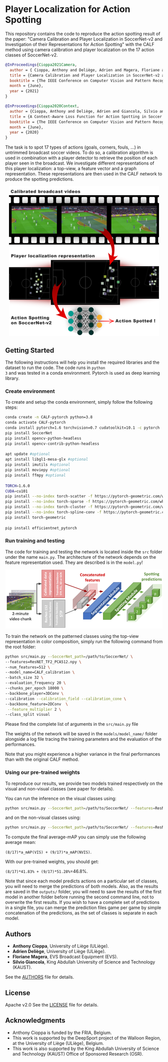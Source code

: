 # Player Localization for Action Spotting

This repository contains the code to reproduce the action spotting result of the paper: "Camera Calibration and Player Localization in SoccerNet-v2 and Investigation of their Representations for Action Spotting" with the CALF method using camera calibration and player localization on the 17 action classes of SoccerNet-v2.


```bibtex
@InProceedings{Cioppa2021Camera,
  author = { Cioppa, Anthony and Deliège, Adrien and Magera, Floriane and Giancola, Silvio and Barnich, Olivier and Ghanem, Bernard and Van Droogenbroeck, Marc},
  title = {Camera Calibration and Player Localization in SoccerNet-v2 and Investigation of their Representations for Action Spotting},
  booktitle = {The IEEE Conference on Computer Vision and Pattern Recognition (CVPR) Workshops},
  month = {June},
  year = {2021}
}
```


```bibtex
@InProceedings{Cioppa2020Context,
  author = {Cioppa, Anthony and Deliège, Adrien and Giancola, Silvio and Ghanem, Bernard and Van Droogenbroeck, Marc and Gade, Rikke and Moeslund, Thomas B.},
  title = {A Context-Aware Loss Function for Action Spotting in Soccer Videos},
  booktitle = {The IEEE Conference on Computer Vision and Pattern Recognition (CVPR)},
  month = {June},
  year = {2020}
}
```

The task is to spot 17 types of actions (goals, corners, fouls, ...) in untrimmed broadcast soccer videos. To do so, a calibration algorithm is used in combination with a player detector to retrieve the position of each player seen in the broadcast. We investigate different representations of this player localization: a top-view, a feature vector and a graph representation. These representations are then used in the CALF network to produce the spotting predictions.

<p align="center"><img src="img/Abstract.png" width="480"></p>


## Getting Started

The following instructions will help you install the required libraries and the dataset to run the code. The code runs in <code>python 3</code> and was tested in a conda environment. Pytorch is used as deep learning library.


### Create environment

To create and setup the conda environment, simply follow the following steps:

```bash
conda create -n CALF-pytorch python=3.8
conda activate CALF-pytorch
conda install pytorch=1.6 torchvision=0.7 cudatoolkit=10.1 -c pytorch
pip install SoccerNet
pip install opencv-python-headless
pip install opencv-contrib-python-headless

apt update #optional
apt install libgl1-mesa-glx #optional
pip install imutils #optional
pip install moviepy #optional
pip install ffmpy #optional

TORCH=1.6.0
CUDA=cu101
pip install --no-index torch-scatter -f https://pytorch-geometric.com/whl/torch-${TORCH}+${CUDA}.html
pip install --no-index torch-sparse -f https://pytorch-geometric.com/whl/torch-${TORCH}+${CUDA}.html
pip install --no-index torch-cluster -f https://pytorch-geometric.com/whl/torch-${TORCH}+${CUDA}.html
pip install --no-index torch-spline-conv -f https://pytorch-geometric.com/whl/torch-${TORCH}+${CUDA}.html
pip install torch-geometric

pip install efficientnet_pytorch
```

### Run training and testing

The code for training and testing the network is located inside the <code>src</code> folder under the name <code>main.py</code>. The architecture of the network depends on the feature representation used. They are described is in the <code>model.py</code>!

<p align="center"><img src="img/network.png" width="640"></p>

To train the network on the patterned classes using the top-view representation in color composition, simply run the following command from the root folder:

```bash
python src/main.py --SoccerNet_path=/path/to/SoccerNet/ \
--features=ResNET_TF2_PCA512.npy \
--num_features=512 \
--model_name=CALF_calibration \
--batch_size 32 \
--evaluation_frequency 20 \
--chunks_per_epoch 18000 \
--backbone_player=3DConv \
--calibration --calibration_field --calibration_cone \
--backbone_feature=2DConv  \
 --feature_multiplier 2 \
--class_split visual
```

Please find the complete list of arguments in the <code>src/main.py</code> file

The weights of the network will be saved in the <code>models/model_name/</code> folder alongside a log file tracing the training parameters and the evaluation of the performances. 

Note that you might experience a higher variance in the final performances than with the original CALF method.

### Using our pre-trained weights

To reproduce our results, we provide two models trained respectively on the visual and non-visual classes (see paper for details).

You can run the inference on the visual classes using:

```bash
python src/main.py --SoccerNet_path=/path/to/SoccerNet/ --features=ResNET_TF2_PCA512.npy --num_features=512 --model_name=Calib_Best_VIS --batch_size 32 --backbone_player=3DConv --calibration --calibration_field --calibration_cone --backbone_feature=2DConv  --feature_multiplier 2 --with_resnet 34 --with_dense --class_split visual --test_only 
```

and on the non-visual classes using:

```bash
python src/main.py --SoccerNet_path=/path/to/SoccerNet/ --features=ResNET_TF2_PCA512.npy --num_features=512 --model_name=Calib_Best_NVIS --batch_size 32 --backbone_feature=2DConv --feature_multiplier 2 --class_split nonvisual --test_only
```

To compute the final average-mAP you can simply use the following average mean:

<code>(8/17)*a_mAP(VIS) + (9/17)*a_mAP(NVIS)</code>.

With our pre-trained weights, you should get:

<code>(8/17)*41.83% + (9/17)*51.28%</code>=46.8%.

Note that since each model predicts actions on a particular set of classes, you will need to merge the predictions of both models. Also, as the results are saved in the <code>outputs/</code> folder, you will need to save the results of the first model in another folder before running the second command line, not to overwrite the first results. If you wish to have a complete set of predictions in a single file, you can merge the prediction files game per game by simple concatenation of the predictions, as the set of classes is separate in each model.


## Authors

* **Anthony Cioppa**, University of Liège (ULiège).
* **Adrien Deliège**, University of Liège (ULiège).
* **Floriane Magera**,  EVS Broadcast Equipment (EVS).
* **Silvio Giancola**, King Abdullah University of Science and Technology (KAUST).

See the [AUTHORS](AUTHORS) file for details.


## License

Apache v2.0
See the [LICENSE](LICENSE) file for details.

## Acknowledgments

* Anthony Cioppa is funded by the FRIA, Belgium.
* This work is supported by the DeepSport project of the Walloon Region, at the University of Liège (ULiège), Belgium.
* This work is also supported by the King Abdullah University of Science and Technology (KAUST) Office of Sponsored Research (OSR).
